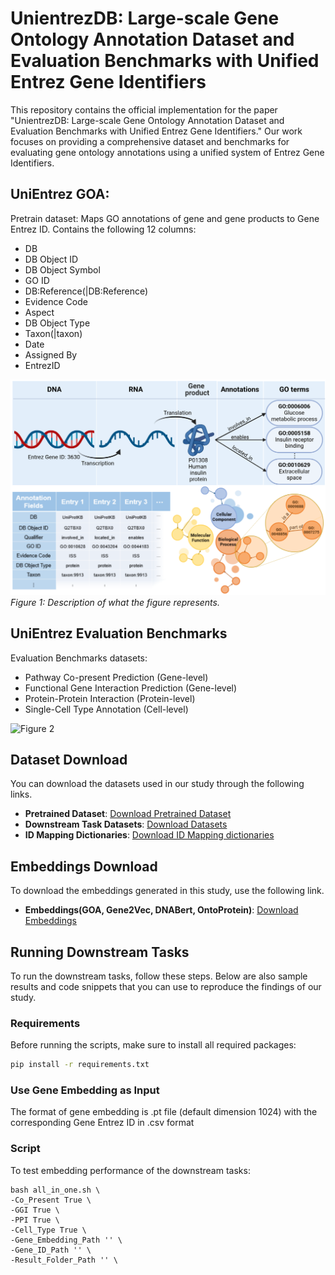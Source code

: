 # UnientrezDB: Large-scale Gene Ontology Annotation Dataset and Evaluation Benchmarks with Unified Entrez Gene Identifiers

This repository contains the official implementation for the paper "UnientrezDB: Large-scale Gene Ontology Annotation Dataset and Evaluation Benchmarks with Unified Entrez Gene Identifiers." Our work focuses on providing a comprehensive dataset and benchmarks for evaluating gene ontology annotations using a unified system of Entrez Gene Identifiers.

## UniEntrez GOA:

Pretrain dataset: Maps GO annotations of gene and gene products to Gene Entrez ID. 
Contains the following 12 columns:

- DB
- DB Object ID
- DB Object Symbol
- GO ID
- DB:Reference(|DB:Reference)
- Evidence Code
- Aspect
- DB Object Type
- Taxon(|taxon)
- Date
- Assigned By
- EntrezID

![Figure 1](https://github.com/MM-YY-WW/UniEntrezDB/blob/main/Figures/goa.png)
*Figure 1: Description of what the figure represents.*


## UniEntrez Evaluation Benchmarks

Evaluation Benchmarks datasets:

- Pathway Co-present Prediction (Gene-level)
- Functional Gene Interaction Prediction (Gene-level)
- Protein-Protein Interaction (Protein-level)
- Single-Cell Type Annotation (Cell-level)

![Figure 2](https://github.com/MM-YY-WW/UniEntrezDB/blob/main/Figures/evaluation_benchmark.png)


## Dataset Download

You can download the datasets used in our study through the following links.

- **Pretrained Dataset**: [Download Pretrained Dataset](https://drive.google.com/file/d/1DsXufybeSgEXrx8szkF0kuhASmAVOaU-/view?usp=sharing)
- **Downstream Task Datasets**: [Download Datasets](https://drive.google.com/file/d/1fSRXO26jr1XcFn7GKqRoN_CZUbuEY8Cj/view?usp=sharing)
- **ID Mapping Dictionaries**: [Download ID Mapping dictionaries](https://drive.google.com/file/d/1La80B3hUibbe94FghkTIx80DRzPfwYix/view?usp=sharing)

## Embeddings Download

To download the embeddings generated in this study, use the following link.

- **Embeddings(GOA, Gene2Vec, DNABert, OntoProtein)**: [Download Embeddings](https://drive.google.com/file/d/1OcAnUT6CJEDsQk2hPlPE2tpf-hL9nDA4/view?usp=sharing)

## Running Downstream Tasks

To run the downstream tasks, follow these steps. Below are also sample results and code snippets that you can use to reproduce the findings of our study.

### Requirements

Before running the scripts, make sure to install all required packages:

```bash
pip install -r requirements.txt

```

### Use Gene Embedding as Input 

The format of gene embedding is .pt file (default dimension 1024) with the corresponding Gene Entrez ID in .csv format


### Script

To test embedding performance of the downstream tasks:

```
bash all_in_one.sh \
-Co_Present True \
-GGI True \
-PPI True \
-Cell_Type True \
-Gene_Embedding_Path '' \
-Gene_ID_Path '' \
-Result_Folder_Path '' \
```

## 